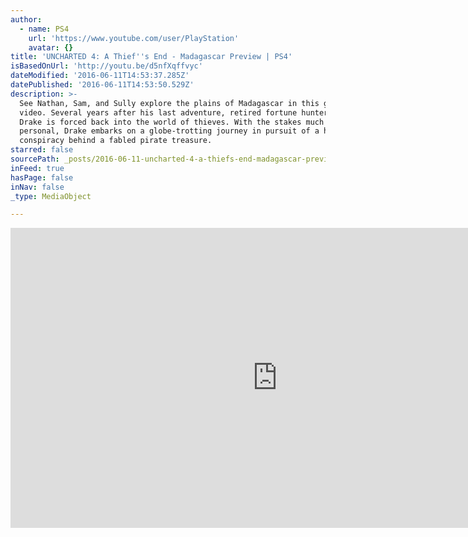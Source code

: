 ```yaml
---
author:
  - name: PS4
    url: 'https://www.youtube.com/user/PlayStation'
    avatar: {}
title: 'UNCHARTED 4: A Thief''s End - Madagascar Preview | PS4'
isBasedOnUrl: 'http://youtu.be/d5nfXqffvyc'
dateModified: '2016-06-11T14:53:37.285Z'
datePublished: '2016-06-11T14:53:50.529Z'
description: >-
  See Nathan, Sam, and Sully explore the plains of Madagascar in this gameplay
  video. Several years after his last adventure, retired fortune hunter Nathan
  Drake is forced back into the world of thieves. With the stakes much more
  personal, Drake embarks on a globe-trotting journey in pursuit of a historical
  conspiracy behind a fabled pirate treasure.
starred: false
sourcePath: _posts/2016-06-11-uncharted-4-a-thiefs-end-madagascar-preview-or-ps4.md
inFeed: true
hasPage: false
inNav: false
_type: MediaObject

---
```

<iframe src="http://cdn.embedly.com/widgets/media.html?src=https%3A%2F%2Fwww.youtube.com%2Fembed%2Fd5nfXqffvyc%3Ffeature%3Doembed&amp;url=http%3A%2F%2Fwww.youtube.com%2Fwatch%3Fv%3Dd5nfXqffvyc&amp;image=https%3A%2F%2Fi.ytimg.com%2Fvi%2Fd5nfXqffvyc%2Fhqdefault.jpg&amp;key=b7d04c9b404c499eba89ee7072e1c4f7&amp;type=text%2Fhtml&amp;schema=youtube" width="854" height="480" scrolling="no" frameborder="0" allowfullscreen="" style=""></iframe>